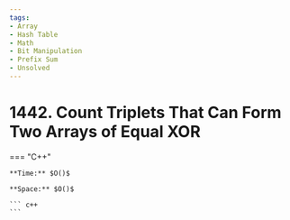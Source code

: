 ```yaml
---
tags:
- Array
- Hash Table
- Math
- Bit Manipulation
- Prefix Sum
- Unsolved
---
```



# 1442. Count Triplets That Can Form Two Arrays of Equal XOR

=== "C++"

    **Time:** $O()$

    **Space:** $O()$

    ``` c++
    ```